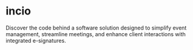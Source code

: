 # incio
Discover the code behind a software solution designed to simplify event management, streamline meetings, and enhance client interactions with integrated e-signatures. 

